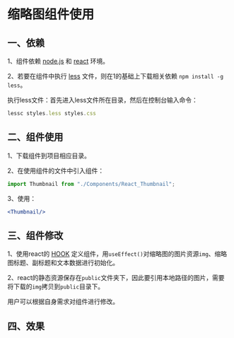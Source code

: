 # 缩略图组件使用

## 一、依赖

1、组件依赖 [node.js](http://nodejs.cn/learn) 和 [react](https://react.docschina.org/) 环境。

2、若要在组件中执行 [less](https://less.bootcss.com/) 文件，则在1的基础上下载相关依赖 `npm install -g less`。

执行less文件：首先进入less文件所在目录，然后在控制台输入命令：

```js
lessc styles.less styles.css
```

## 二、组件使用

1、下载组件到项目相应目录。

2、在使用组件的文件中引入组件：

```jsx
import Thumbnail from "./Components/React_Thumbnail";
```

3、使用：

```jsx
<Thumbnail/>
```

## 三、组件修改

1、使用react的 [HOOK](https://react.docschina.org/docs/hooks-intro.html) 定义组件，用`useEffect()`对缩略图的图片资源`img`、缩略图标题、副标题和文本数据进行初始化。



2、react的静态资源保存在`public`文件夹下，因此要引用本地路径的图片，需要将下载的`img`拷贝到`public`目录下。



用户可以根据自身需求对组件进行修改。

## 四、效果

